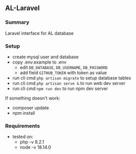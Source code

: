 ## AL-Laravel 

### Summary
Laravel interface for AL database

### Setup
- create mysql user and database
- copy .env.example to .env
   - edit `DB_DATABASE`, `DB_USERNAME`, `DB_PASSWORD`
   - add field `GITHUB_TOKEN` with token as value
- run cli cmd `php artisan migrate` to setup database tables
- run cli cmd `php artisan serve &` to run web dev server
- run cli cmd `npm run dev` to run npm dev server

If something doesn't work:
- composer update
- npm install

### Requirements
- tested on: 
   - php -v 8.2.1
   - node -v 18.14.0
